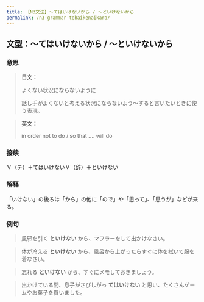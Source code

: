 ```yaml
---
title: 【N3文法】～てはいけないから / ～といけないから
permalink: /n3-grammar-tehaikenaikara/
---
```


## 文型：～てはいけないから / ～といけないから

### 意思

> **日文：**
> 
> よくない状況にならないように
> 
> 話し手がよくないと考える状況にならないよう～すると言いたいときに使う表現。


> **英文：**
> 
> in order not to do / so that .... will do


### 接续

Ｖ（テ）＋てはいけないＶ（辞）＋といけない

### 解释

「いけない」の後ろは「から」の他に「ので」や「思って」、「思うが」などが来る。

### 例句

> 風邪を引く **といけない** から、マフラーをして出かけなさい。

> 体が冷える **といけない** から、風呂から上がったらすぐに体を拭いて服を着なさい。

> 忘れる **といけない** から、すぐにメモしておきましょう。

> 出かけている間、息子がさびしがっ **てはいけない** と思い、たくさんゲームやお菓子を買いました。

